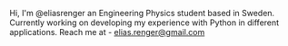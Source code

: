 Hi, I'm @eliasrenger
an Engineering Physics student based in Sweden.
Currently working on developing my experience with Python
in different applications.
Reach me at - elias.renger@gmail.com
